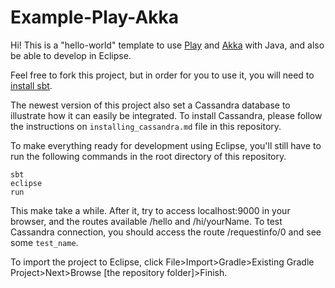 # Example-Play-Akka

Hi! This is a "hello-world" template to use [Play](https://www.playframework.com) and [Akka](https://akka.io/docs/) with Java, and also be able to develop in Eclipse.

Feel free to fork this project, but in order for you to use it, you will need to [install sbt](https://www.scala-sbt.org/download.html).

The newest version of this project also set a Cassandra database to illustrate how it can easily be integrated. To install Cassandra, please follow the instructions on `installing_cassandra.md` file in this repository.

To make everything ready for development using Eclipse, you'll still have to run the following commands in the root directory of this repository.

    sbt
    eclipse
    run

This make take a while. After it, try to access localhost:9000 in your browser, and the routes available /hello and /hi/yourName. To test Cassandra connection, you should access the route /requestinfo/0 and see some `test_name`.

To import the project to Eclipse, click File>Import>Gradle>Existing Gradle Project>Next>Browse [the repository folder]>Finish.
